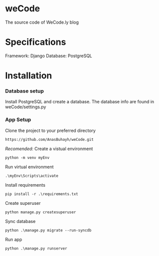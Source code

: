 # weCode
The source code of WeCode.ly blog

# Specifications
Framework: Django
Database: PostgreSQL

# Installation

### Database setup

Install PostgreSQL and create a database. The database info are found in weCode/settings.py

### App Setup

Clone the project to your preferred directory

`https://github.com/AnasBuhayh/weCode.git`

*Recomended:* Create a vistual environment

`python -m venv myEnv`

Run virtual environment

`.\myEnv\Scripts\activate`

Install requirements

`pip install -r .\requirements.txt`

Create superuser

`python manage.py createsuperuser`

Sync database

`python .\manage.py migrate --run-syncdb`

Run app

`python .\manage.py runserver`

